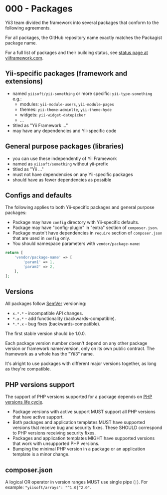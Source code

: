 # 000 - Packages

Yii3 team divided the framework into several packages that conform to the following agreements.

For all packages, the GitHub repository name exactly matches the Packagist package name.

For a full list of packages and their building status,
see [status page at yiiframework.com](https://www.yiiframework.com/status/3.0).

## Yii-specific packages (framework and extensions)
    
- named `yiisoft/yii-something` or more specific: `yii-type-something` e.g.:
    - modules: `yii-module-users`, `yii-module-pages`
    - themes: `yii-theme-adminlte`, `yii-theme-hyde`
    - widgets: `yii-widget-datepicker`
    - ...
- titled as "Yii Framework ..."
- may have any dependencies and Yii-specific code

## General purpose packages (libraries)
  
- you can use these independently of Yii Framework
- named as `yiisoft/something` without yii-prefix
- titled as "Yii ..."
- must not have dependencies on any Yii-specific packages
- should have as fewer dependencies as possible

## Configs and defaults

The following applies to both Yii-specific packages and general purpose packages:

- Package may have `config` directory with Yii-specific defaults.
- Package may have "config-plugin" in "extra" section of `composer.json`.  
- Package mustn't have dependencies in `require` section of `composer.json` that are used in `config` only.
- You should namespace parameters with `vendor/package-name`:

```php
return [
    'vendor/package-name' => [
        'param1' => 1,
        'param2' => 2,
    ],
];
```
  
## Versions

All packages follow [SemVer](https://semver.org/) versioning:

- `x.*.*` - incompatible API changes.
- `*.x.*` - add functionality (backwards-compatible).
- `*.*.x` - bug fixes (backwards-compatible).

The first stable version should be 1.0.0.

Each package version number doesn't depend on any other package version or framework name/version,
only on its own public contract.
The framework as a whole has the "Yii3" name.

It's alright to use packages with different major versions together, as long as they're compatible.

## PHP versions support

The support of PHP versions supported for a package depends on
[PHP versions life cycle](https://www.php.net/supported-versions.php).

- Package versions with active support MUST support all PHP versions that have active support.
- Both packages and application templates MUST have supported versions that receive bug and security fixes.
  These SHOULD correspond to PHP versions receiving security fixes.
- Packages and application templates MIGHT have supported versions that work with unsupported PHP versions.
- Bumping the minimal PHP version in a package or an application template is a minor change.

## composer.json

A logical OR operator in version ranges MUST use single pipe (`|`). For example: `"yiisoft/arrays": "^1.0|^2.0"`.   
